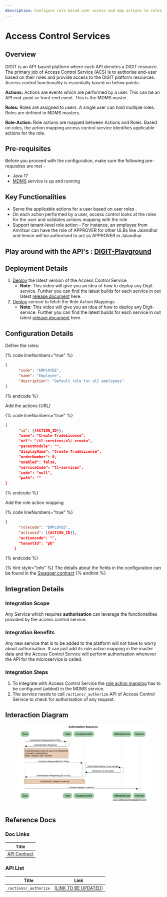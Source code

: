 ```yaml
---
description: Configure role based user access and map actions to roles
---
```


# Access Control Services

## Overview

DIGIT is an API-based platform where each API denotes a DIGIT resource. The primary job of Access Control Service (ACS) is to authorise end-user based on their roles and provide access to the DIGIT platform resources. Access control functionality is essentially based on below points:

**Actions:** Actions are events which are performed by a user. This can be an API end-point or front-end event. This is the MDMS master.

**Roles:** Roles are assigned to users. A single user can hold multiple roles. Roles are defined in MDMS masters.

**Role-Action:** Role actions are mapped between Actions and Roles. Based on roles, the action mapping access control service identifies applicable actions for the role.

## Pre-requisites

Before you proceed with the configuration, make sure the following pre-requisites are met -

* Java 17
* [MDMS](mdms-v2-master-data-management-service/mdms-master-data-management-service/) service is up and running

## Key Functionalities

* Serve the applicable actions for a user based on user roles .
* On each action performed by a user, access control looks at the roles for the user and validates actions mapping with the role.
* Support tenant-level role action - For instance, an employee from Amritsar can have the role of APPROVER for other ULBs like Jalandhar and hence will be authorised to act as APPROVER in Jalandhar.

## Play around with the API's : [DIGIT-Playground](https://digit-api.apidog.io/doc-507201)&#x20;

## Deployment Details

1. [Deploy](../../accelerators/concepts/deployment-key-concepts/deploying-digit-services.md)  the latest version of the Access Control Service
   * **Note**: This video will give you an idea of how to deploy any Digit-service. Further you can find the latest builds for each service in out latest [release document](../releases/digit-2.9-lts/service-build-updates.md) here.
2. [Deploy](../../accelerators/concepts/deployment-key-concepts/deploying-digit-services.md)  service to fetch the Role Action Mappings
   * **Note**: This video will give you an idea of how to deploy any Digit-service. Further you can find the latest builds for each service in out latest [release document](../releases/digit-2.9-lts/service-build-updates.md) here.

## Configuration Details

Define the roles:

{% code lineNumbers="true" %}
```json
{
      "code": "EMPLOYEE",
      "name": "Employee",
      "description": "Default role for all employees"
}
```
{% endcode %}

Add the actions (URL)

{% code lineNumbers="true" %}
```json
{
      "id": {{ACTION_ID}},
      "name": "Create TradeLicense",
      "url": "/tl-services/v1/_create",
      "parentModule": "",
      "displayName": "Create TradeLicense",
      "orderNumber": 0,
      "enabled": false,
      "serviceCode": "tl-services",
      "code": "null",
      "path": ""
}
```
{% endcode %}

Add the role action mapping

{% code lineNumbers="true" %}
```json
{
      "rolecode": "EMPLOYEE",
      "actionid": {{ACTION_ID}},
      "actioncode": "",
      "tenantId": "pb"
    }
```
{% endcode %}

{% hint style="info" %}
The details about the fields in the configuration can be found in the [Swagger contract](https://raw.githubusercontent.com/egovernments/egov-services/master/docs/egov-accesscontrol/contracts/v1-0-1.yml)
{% endhint %}

## Integration Details

### Integration Scope

Any Service which requires **authorisation** can leverage the functionalities provided by the access control service.

### Integration Benefits

Any new service that is to be added to the platform will not have to worry about authorisation. It can just add its role action mapping in the master data and the Access Control Service will perform authorisation whenever the API for the microservice is called.

### Integration Steps

1. To integrate with Access Control Service the [role action mapping](https://github.com/egovernments/playground-mdms-data/blob/master/data/pg/ACCESSCONTROL-ROLEACTIONS/roleactions.json) has to be configured (added) in the MDMS service.
2. The service needs to call `/actions/_authorize` API of Access Control Service to check for authorisation of any request.

## Interaction Diagram

<figure><img src="../../.gitbook/assets/acccessControl.png" alt=""><figcaption></figcaption></figure>

## Reference Docs

### Doc Links

| Title                                                                                                                            |
| -------------------------------------------------------------------------------------------------------------------------------- |
| [API Contract](https://raw.githubusercontent.com/egovernments/egov-services/master/docs/egov-accesscontrol/contracts/v1-0-1.yml) |

### API List

| Title                  | Link                                                              |
| ---------------------- | ----------------------------------------------------------------- |
|  `/actions/_authorize` | [\[LINK TO BE UPDATED\]](https://digit-api.apidog.io/api-6828950) |

